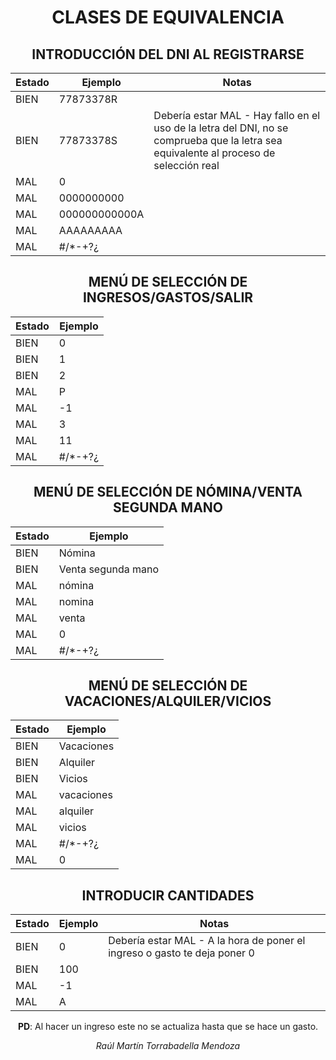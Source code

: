 <div align="center">

# CLASES DE EQUIVALENCIA

## INTRODUCCIÓN DEL DNI AL REGISTRARSE

| Estado | Ejemplo           | Notas                                                                                           |
|--------|-------------------|-------------------------------------------------------------------------------------------------|
| BIEN   | 77873378R         |                                                                                                 |
| BIEN   | 77873378S         | Debería estar MAL - Hay fallo en el uso de la letra del DNI, no se comprueba que la letra sea equivalente al proceso de selección real |
| MAL    | 0                 |                                                                                                 |
| MAL    | 0000000000        |                                                                                                 |
| MAL    | 000000000000A     |                                                                                                 |
| MAL    | AAAAAAAAA         |                                                                                                 |
| MAL    | #/*-+?¿           |                                                                                                 |

## MENÚ DE SELECCIÓN DE INGRESOS/GASTOS/SALIR

| Estado | Ejemplo           |
|--------|-------------------|
| BIEN   | 0                 |
| BIEN   | 1                 |
| BIEN   | 2                 |
| MAL    | P                 |
| MAL    | -1                |
| MAL    | 3                 |
| MAL    | 11                |
| MAL    | #/*-+?¿           |

## MENÚ DE SELECCIÓN DE NÓMINA/VENTA SEGUNDA MANO

| Estado | Ejemplo               |
|--------|-----------------------|
| BIEN   | Nómina                |
| BIEN   | Venta segunda mano    |
| MAL    | nómina                |
| MAL    | nomina                |
| MAL    | venta                 |
| MAL    | 0                     |
| MAL    | #/*-+?¿               |

## MENÚ DE SELECCIÓN DE VACACIONES/ALQUILER/VICIOS

| Estado | Ejemplo     |
|--------|-------------|
| BIEN   | Vacaciones  |
| BIEN   | Alquiler    |
| BIEN   | Vicios      |
| MAL    | vacaciones  |
| MAL    | alquiler    |
| MAL    | vicios      |
| MAL    | #/*-+?¿     |
| MAL    | 0           |

## INTRODUCIR CANTIDADES

| Estado | Ejemplo | Notas                                                                                      |
|--------|---------|--------------------------------------------------------------------------------------------|
| BIEN   | 0       | Debería estar MAL - A la hora de poner el ingreso o gasto te deja poner 0                  |
| BIEN   | 100     |                                                                                             |
| MAL    | -1      |                                                                                             |
| MAL    | A       |                                                                                             |

**PD**: Al hacer un ingreso este no se actualiza hasta que se hace un gasto.

*Raúl Martín Torrabadella Mendoza*

</div>
